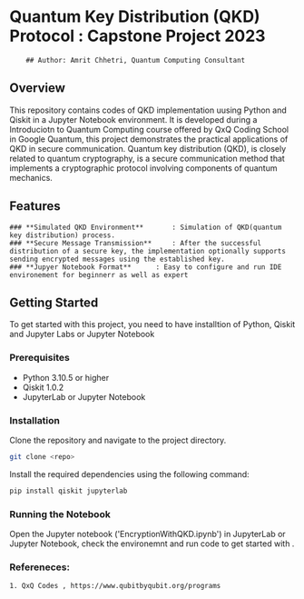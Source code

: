 # Quantum Key Distribution (QKD) Protocol : Capstone Project 2023
		## Author: Amrit Chhetri, Quantum Computing Consultant

## Overview
This repository contains codes of QKD implementation uusing Python and Qiskit in a Jupyter Notebook environment. 
It is developed during a Introduciotn to Quantum Computing course offered by QxQ Coding School in Google Quantum, 
this project demonstrates the practical applications of QKD in secure communication. Quantum key distribution (QKD), is closely related to quantum cryptography, 
is a secure communication method that implements a cryptographic protocol involving components of
quantum mechanics.


## Features
	### **Simulated QKD Environment**		: Simulation of QKD(quantum key distribution) process.
	### **Secure Message Transmission**		: After the successful distribution of a secure key, the implementation optionally supports sending encrypted messages using the established key.
	### **Jupyer Notebook Format**		: Easy to configure and run IDE environement for beginnerr as well as expert
## Getting Started
To get started with this project, you need to have installtion of Python, Qiskit and Jupyter Labs or Jupyter Notebook

### Prerequisites
- Python 3.10.5 or higher
- Qiskit 1.0.2
- JupyterLab or Jupyter Notebook

### Installation
Clone the repository and navigate to the project directory. 
```bash
git clone <repo>
```

Install the required dependencies using the following command:
```bash
pip install qiskit jupyterlab
```

### Running the Notebook
Open the Jupyter notebook ('EncryptionWithQKD.ipynb') in JupyterLab or Jupyter Notebook, check the environemnt and run
code to get started with .

### Refereneces:
	1. QxQ Codes , https://www.qubitbyqubit.org/programs

